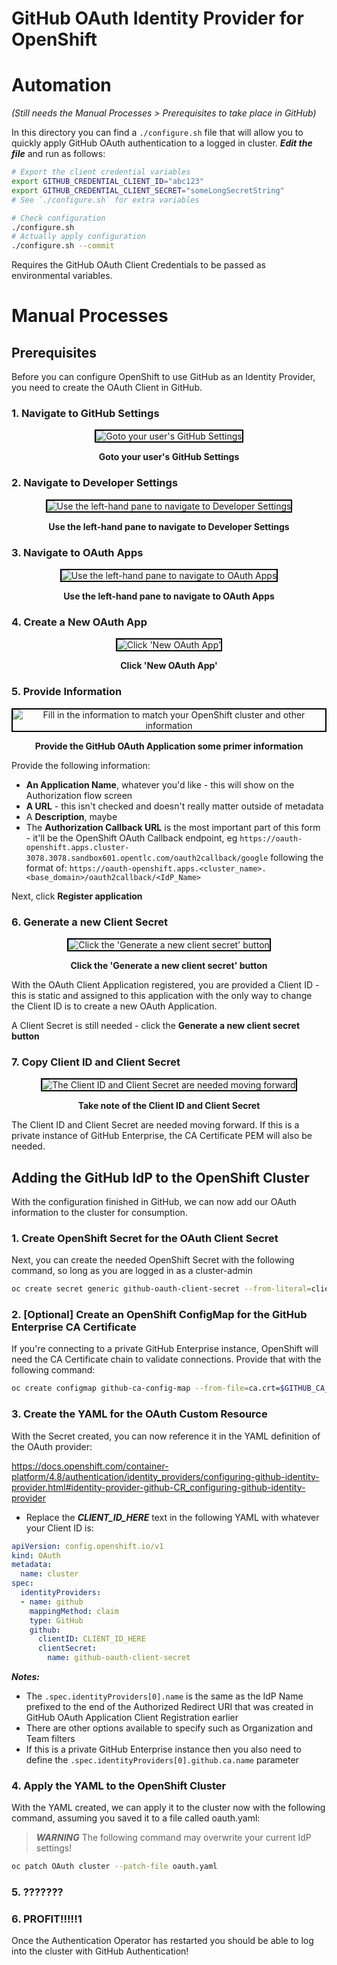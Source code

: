 # GitHub OAuth Identity Provider for OpenShift

# Automation

*(Still needs the Manual Processes > Prerequisites to take place in GitHub)*

In this directory you can find a `./configure.sh` file that will allow you to quickly apply GitHub OAuth authentication to a logged in cluster.  ***Edit the file*** and run as follows:

```bash
# Export the client credential variables
export GITHUB_CREDENTIAL_CLIENT_ID="abc123"
export GITHUB_CREDENTIAL_CLIENT_SECRET="someLongSecretString"
# See `./configure.sh` for extra variables

# Check configuration
./configure.sh
# Actually apply configuration
./configure.sh --commit
```

Requires the GitHub OAuth Client Credentials to be passed as environmental variables.

# Manual Processes

## Prerequisites

Before you can configure OpenShift to use GitHub as an Identity Provider, you need to create the OAuth Client in GitHub.

### 1. Navigate to GitHub Settings

<div align="center" style="text-align:center">

<img alt="Goto your user's GitHub Settings" src="./img/1.png" style="border:2px solid #000" />

**Goto your user's GitHub Settings**

</div>

### 2. Navigate to Developer Settings

<div align="center" style="text-align:center">

<img alt="Use the left-hand pane to navigate to Developer Settings" src="./img/2.png" style="border:2px solid #000" />

**Use the left-hand pane to navigate to Developer Settings**

</div>

### 3. Navigate to OAuth Apps

<div align="center" style="text-align:center">

<img alt="Use the left-hand pane to navigate to OAuth Apps" src="./img/3.png" style="border:2px solid #000" />

**Use the left-hand pane to navigate to OAuth Apps**

</div>

### 4. Create a New OAuth App

<div align="center" style="text-align:center">

<img alt="Click 'New OAuth App'" src="./img/4.png" style="border:2px solid #000" />

**Click 'New OAuth App'**

</div>

### 5. Provide Information

<div align="center" style="text-align:center">

<img alt="Fill in the information to match your OpenShift cluster and other information" src="./img/5.png" style="border:2px solid #000" />

**Provide the GitHub OAuth Application some primer information**

</div>

Provide the following information:

- **An Application Name**, whatever you'd like - this will show on the Authorization flow screen
- **A URL** - this isn't checked and doesn't really matter outside of metadata
- A **Description**, maybe
- The **Authorization Callback URL** is the most important part of this form - it'll be the OpenShift OAuth Callback endpoint, eg `https://oauth-openshift.apps.cluster-3078.3078.sandbox601.opentlc.com/oauth2callback/google` following the format of: `https://oauth-openshift.apps.<cluster_name>.<base_domain>/oauth2callback/<IdP_Name>`

Next, click **Register application**

### 6. Generate a new Client Secret

<div align="center" style="text-align:center">

<img alt="Click the 'Generate a new client secret' button" src="./img/6.png" style="border:2px solid #000" />

**Click the 'Generate a new client secret' button**

</div>

With the OAuth Client Application registered, you are provided a Client ID - this is static and assigned to this application with the only way to change the Client ID is to create a new OAuth Application.

A Client Secret is still needed - click the **Generate a new client secret button**

### 7. Copy Client ID and Client Secret

<div align="center" style="text-align:center">

<img alt="The Client ID and Client Secret are needed moving forward" src="./img/7.png" style="border:2px solid #000" />

**Take note of the Client ID and Client Secret**

</div>

The Client ID and Client Secret are needed moving forward.  If this is a private instance of GitHub Enterprise, the CA Certificate PEM will also be needed.

## Adding the GitHub IdP to the OpenShift Cluster

With the configuration finished in GitHub, we can now add our OAuth information to the cluster for consumption.

### 1. Create OpenShift Secret for the OAuth Client Secret

Next, you can create the needed OpenShift Secret with the following command, so long as you are logged in as a cluster-admin

```bash
oc create secret generic github-oauth-client-secret --from-literal=clientSecret=$GITHUB_CREDENTIAL_CLIENT_SECRET -n openshift-config
```

### 2. [Optional] Create an OpenShift ConfigMap for the GitHub Enterprise CA Certificate

If you're connecting to a private GitHub Enterprise instance, OpenShift will need the CA Certificate chain to validate connections.  Provide that with the following command:

```bash
oc create configmap github-ca-config-map --from-file=ca.crt=$GITHUB_CA_CERT_PEM_FILE -n openshift-config
```

### 3. Create the YAML for the OAuth Custom Resource

With the Secret created, you can now reference it in the YAML definition of the OAuth provider:

https://docs.openshift.com/container-platform/4.8/authentication/identity_providers/configuring-github-identity-provider.html#identity-provider-github-CR_configuring-github-identity-provider

- Replace the ***CLIENT_ID_HERE*** text in the following YAML with whatever your Client ID is:

```yaml
apiVersion: config.openshift.io/v1
kind: OAuth
metadata:
  name: cluster
spec:
  identityProviders:
  - name: github
    mappingMethod: claim
    type: GitHub
    github:
      clientID: CLIENT_ID_HERE
      clientSecret:
        name: github-oauth-client-secret
```

***Notes:***

- The `.spec.identityProviders[0].name` is the same as the IdP Name prefixed to the end of the Authorized Redirect URI that was created in GitHub OAuth Application Client Registration earlier
- There are other options available to specify such as Organization and Team filters
- If this is a private GitHub Enterprise instance then you also need to define the `.spec.identityProviders[0].github.ca.name` parameter

### 4. Apply the YAML to the OpenShift Cluster

With the YAML created, we can apply it to the cluster now with the following command, assuming you saved it to a file called oauth.yaml:

> ***WARNING*** The following command may overwrite your current IdP settings!

```bash
oc patch OAuth cluster --patch-file oauth.yaml
```

### 5. ???????

### 6. PROFIT!!!!!1

Once the Authentication Operator has restarted you should be able to log into the cluster with GitHub Authentication!